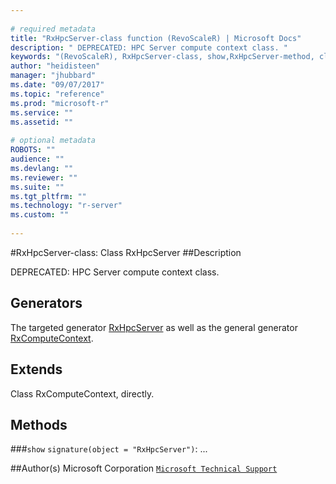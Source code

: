 ```yaml
--- 
 
# required metadata 
title: "RxHpcServer-class function (RevoScaleR) | Microsoft Docs" 
description: " DEPRECATED: HPC Server compute context class. " 
keywords: "(RevoScaleR), RxHpcServer-class, show,RxHpcServer-method, classes" 
author: "heidisteen" 
manager: "jhubbard" 
ms.date: "09/07/2017" 
ms.topic: "reference" 
ms.prod: "microsoft-r" 
ms.service: "" 
ms.assetid: "" 
 
# optional metadata 
ROBOTS: "" 
audience: "" 
ms.devlang: "" 
ms.reviewer: "" 
ms.suite: "" 
ms.tgt_pltfrm: "" 
ms.technology: "r-server" 
ms.custom: "" 
 
--- 
```

 
 
 
 
 #RxHpcServer-class: Class RxHpcServer 
 ##Description
 
DEPRECATED: HPC Server compute context class.
 
 
 ## Generators 

 
The targeted generator [RxHpcServer](RevoScaleR-deprecated.md) as well as the general generator
[RxComputeContext](RxComputeContext.md).
 
 ## Extends 

 
Class RxComputeContext, directly.
 
 ## Methods 

 


###`show`
`signature(object = "RxHpcServer")`: ...



 
 ##Author(s)
 Microsoft Corporation [`Microsoft Technical Support`](https://go.microsoft.com/fwlink/?LinkID=698556&clcid=0x409)
 
 
 
 
     
